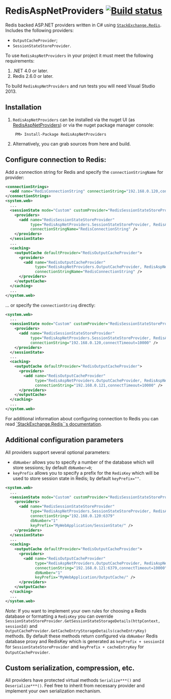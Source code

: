 RedisAspNetProviders [![Build status](https://ci.appveyor.com/api/projects/status/15muiqcj5gnoaorb?svg=true)](https://ci.appveyor.com/project/alex-simonov/redisaspnetproviders)
====================

Redis backed ASP.NET providers written in C# using [`StackExchange.Redis`](https://github.com/StackExchange/StackExchange.Redis). Includes the following providers:
* `OutputCacheProvider`;
* `SessionStateStoreProvider`.

To use `RedisAspNetProviders` in your project it must meet the following requirements:

1. .NET 4.0 or later.
2. Redis 2.6.0 or later.

To build `RedisAspNetProviders` and run tests you will need Visual Studio 2013.


Installation
--------------------
1. `RedisAspNetProviders` can be installed via the nuget UI (as [RedisAspNetProviders](https://www.nuget.org/packages/RedisAspNetProviders)) or via the nuget package manager console:

        PM> Install-Package RedisAspNetProviders
2. Alternatively, you can grab sources from here and build.

Configure connection to Redis:
--------------------
Add a connection string for Redis and specify the `connectionStringName` for provider:

```xml
<connectionStrings>
  <add name="RedisConnectionString" connectionString="192.168.0.120,connectTimeout=5000" />
</connectionStrings>
<system.web>
  ...
  <sessionState mode="Custom" customProvider="RedisSessionStateStoreProvider"> 
    <providers>
      <add name="RedisSessionStateStoreProvider"
           type="RedisAspNetProviders.SessionStateStoreProvider, RedisAspNetProviders"
           connectionStringName="RedisConnectionString" />
    </providers>
  </sessionState>
  ...
  <caching>
    <outputCache defaultProvider="RedisOutputCacheProvider">
      <providers>
        <add name="RedisOutputCacheProvider"
             type="RedisAspNetProviders.OutputCacheProvider, RedisAspNetProviders"
             connectionStringName="RedisConnectionString" />
      </providers>
    </outputCache>
  </caching>
  ...
</system.web>
```        

... or specify the `connectionString` directly:

```xml
<system.web>
  ...
  <sessionState mode="Custom" customProvider="RedisSessionStateStoreProvider"> 
    <providers>
      <add name="RedisSessionStateStoreProvider"
           type="RedisAspNetProviders.SessionStateStoreProvider, RedisAspNetProviders"
           connectionString="192.168.0.120,connectTimeout=10000" />
    </providers>
  </sessionState>
  ...
  <caching>
    <outputCache defaultProvider="RedisOutputCacheProvider">
      <providers>
        <add name="RedisOutputCacheProvider"
             type="RedisAspNetProviders.OutputCacheProvider, RedisAspNetProviders"
             connectionString="192.168.0.121,connectTimeout=10000" />
      </providers>
    </outputCache>
  </caching>
  ...
</system.web>
```

For additional information about configuring connection to Redis you can read [`StackExchange.Redis``s documentation](https://github.com/StackExchange/StackExchange.Redis/blob/master/Docs/Configuration.md).

Additional configuration parameters
--------------------
All providers support several optional parameters:
* `dbNumber` allows you to specify a number of the database which will store sessions; by default `dbNumber=0`;
* `keyPrefix` allows you to specify a prefix for the `RedisKey` which will be used to store session state in Redis; by default `keyPrefix=""`.

```xml
<system.web>
  ...
  <sessionState mode="Custom" customProvider="RedisSessionStateStoreProvider"> 
    <providers>
      <add name="RedisSessionStateStoreProvider"
           type="RedisAspNetProviders.SessionStateStoreProvider, RedisAspNetProviders"
           connectionString="192.168.0.120:6379"
           dbNumber="1"
           keyPrefix="MyWebApplication/SessionState/" />
    </providers>
  </sessionState>
  ...
  <caching>
    <outputCache defaultProvider="RedisOutputCacheProvider">
      <providers>
        <add name="RedisOutputCacheProvider"
             type="RedisAspNetProviders.OutputCacheProvider, RedisAspNetProviders"
             connectionString="192.168.0.121:6379,connectTimeout=10000"
             dbNumber="1"
             keyPrefix="MyWebApplication/OutputCache/" />
      </providers>
    </outputCache>
  </caching>
  ...
</system.web>
```

*Note*:
If you want to implement your own rules for choosing a Redis database or formatting a `RedisKey` you can override `SessionStateStoreProvider.GetSessionStateStorageDetails(httpContext, sessionId)` and `OutputCacheProvider.GetCacheEntryStorageDetails(cacheEntryKey)` methods. By default these methods return configured via `dbNumber` Redis database proxy and RedisKey which is generated as `keyPrefix + sessionId` for `SessionStateStoreProvider` and `keyPrefix + cacheEntryKey` for `OutputCacheProvider`.


Custom serialization, compression, etc.
--------------------
All providers have protected virtual methods `Serialize***()` and `Deserialize***()`. Feel free to inherit from necessary provider and implement your own serialization mechanism.
